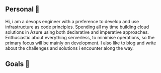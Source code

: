 ## Personal 👋
Hi, i am a devops engineer with a preference to develop and use infrastructure as code principles. Spending all my time building cloud solutions in Azure using both declarative and imperative approaches. Enthusiastic about everything serverless, to minimise operations, so the primary focus will be mainly on development. I also like to blog and write about the challenges and solutions i encounter along the way.

## Goals 👋